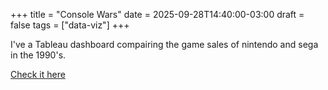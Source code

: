 +++
title = "Console Wars"
date = 2025-09-28T14:40:00-03:00
draft = false
tags = ["data-viz"]
+++

I've a Tableau dashboard compairing the game sales of nintendo and sega in the 1990's.

[Check it here](https://public.tableau.com/app/profile/guilherme.garber/viz/sen_vs_gen_final/ConsoleWars?publish=yes)
